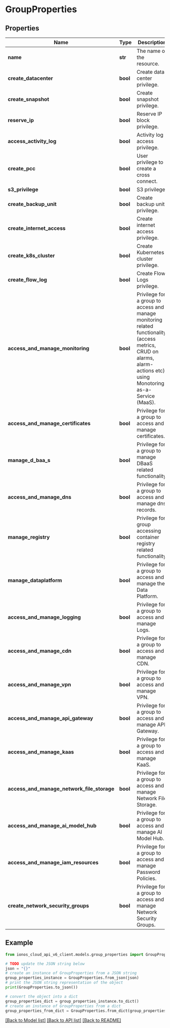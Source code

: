 # GroupProperties


## Properties

Name | Type | Description | Notes
------------ | ------------- | ------------- | -------------
**name** | **str** | The name of the resource. | [optional] 
**create_datacenter** | **bool** | Create data center privilege. | [optional] 
**create_snapshot** | **bool** | Create snapshot privilege. | [optional] 
**reserve_ip** | **bool** | Reserve IP block privilege. | [optional] 
**access_activity_log** | **bool** | Activity log access privilege. | [optional] 
**create_pcc** | **bool** | User privilege to create a cross connect. | [optional] 
**s3_privilege** | **bool** | S3 privilege. | [optional] 
**create_backup_unit** | **bool** | Create backup unit privilege. | [optional] 
**create_internet_access** | **bool** | Create internet access privilege. | [optional] 
**create_k8s_cluster** | **bool** | Create Kubernetes cluster privilege. | [optional] 
**create_flow_log** | **bool** | Create Flow Logs privilege. | [optional] 
**access_and_manage_monitoring** | **bool** | Privilege for a group to access and manage monitoring related functionality (access metrics, CRUD on alarms, alarm-actions etc) using Monotoring-as-a-Service (MaaS). | [optional] 
**access_and_manage_certificates** | **bool** | Privilege for a group to access and manage certificates. | [optional] 
**manage_d_baa_s** | **bool** | Privilege for a group to manage DBaaS related functionality. | [optional] 
**access_and_manage_dns** | **bool** | Privilege for a group to access and manage dns records. | [optional] 
**manage_registry** | **bool** | Privilege for group accessing container registry related functionality. | [optional] 
**manage_dataplatform** | **bool** | Privilege for a group to access and manage the Data Platform. | [optional] 
**access_and_manage_logging** | **bool** | Privilege for a group to access and manage Logs. | [optional] 
**access_and_manage_cdn** | **bool** | Privilege for a group to access and manage CDN. | [optional] 
**access_and_manage_vpn** | **bool** | Privilege for a group to access and manage VPN. | [optional] 
**access_and_manage_api_gateway** | **bool** | Privilege for a group to access and manage API Gateway. | [optional] 
**access_and_manage_kaas** | **bool** | Privilege for a group to access and manage KaaS. | [optional] 
**access_and_manage_network_file_storage** | **bool** | Privilege for a group to access and manage Network File Storage. | [optional] 
**access_and_manage_ai_model_hub** | **bool** | Privilege for a group to access and manage AI Model Hub. | [optional] 
**access_and_manage_iam_resources** | **bool** | Privilege for a group to access and manage Password Policies. | [optional] 
**create_network_security_groups** | **bool** | Privilege for a group to access and manage Network Security Groups. | [optional] 

## Example

```python
from ionos_cloud_api_v6_client.models.group_properties import GroupProperties

# TODO update the JSON string below
json = "{}"
# create an instance of GroupProperties from a JSON string
group_properties_instance = GroupProperties.from_json(json)
# print the JSON string representation of the object
print(GroupProperties.to_json())

# convert the object into a dict
group_properties_dict = group_properties_instance.to_dict()
# create an instance of GroupProperties from a dict
group_properties_from_dict = GroupProperties.from_dict(group_properties_dict)
```
[[Back to Model list]](../README.md#documentation-for-models) [[Back to API list]](../README.md#documentation-for-api-endpoints) [[Back to README]](../README.md)


